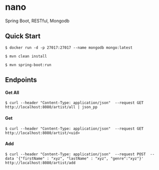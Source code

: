 # nano
Spring Boot, RESTful, Mongodb 


## Quick Start
`$ docker run -d -p 27017:27017 --name mongodb mongo:latest`

`$ mvn clean install`

`$ mvn spring-boot:run`

## Endpoints
#### Get All
`$ curl --header "Content-Type: application/json" 
 --request GET 
 http://localhost:8080/artist/all | json_pp` 
#### Get
`$ curl --header "Content-Type: application/json" 
--request GET 
http://localhost:8080/artist/<uid>` 
#### Add
`$ curl --header "Content-Type: application/json" 
--request POST 
--data '{"firstName" : "xyz", "lastName" : "xyz", "genre":"xyz"}' 
http://localhost:8080/artist/add`